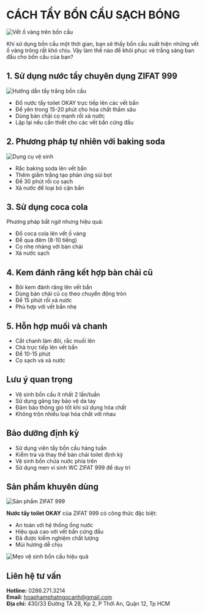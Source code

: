 # CÁCH TẨY BỒN CẦU SẠCH BÓNG

![Vết ố vàng trên bồn cầu](/blog-content-images/toilet-yellow-stains.jpg)

Khi sử dụng bồn cầu một thời gian, bạn sẽ thấy bồn cầu xuất hiện những vết ố vàng trông rất khó chịu. Vậy làm thế nào để khôi phục vẻ trắng sáng ban đầu cho bồn cầu của bạn?

## 1. Sử dụng nước tẩy chuyên dụng ZIFAT 999

![Hướng dẫn tẩy trắng bồn cầu](/blog-content-images/toilet-cleaning-guide.jpg)

- Đổ nước tẩy toilet OKAY trực tiếp lên các vết bẩn
- Để yên trong 15-20 phút cho hóa chất thấm sâu
- Dùng bàn chải cọ mạnh rồi xả nước
- Lặp lại nếu cần thiết cho các vết bẩn cứng đầu

## 2. Phương pháp tự nhiên với baking soda

![Dụng cụ vệ sinh](/blog-content-images/cleaning-supplies.jpg)

- Rắc baking soda lên vết bẩn
- Thêm giấm trắng tạo phản ứng sủi bọt
- Để 30 phút rồi cọ sạch
- Xả nước để loại bỏ cặn bẩn

## 3. Sử dụng coca cola

Phương pháp bất ngờ nhưng hiệu quả:

- Đổ coca cola lên vết ố vàng
- Để qua đêm (8-10 tiếng)
- Cọ nhẹ nhàng với bàn chải
- Xả nước sạch

## 4. Kem đánh răng kết hợp bàn chải cũ

- Bôi kem đánh răng lên vết bẩn
- Dùng bàn chải cũ cọ theo chuyển động tròn
- Để 15 phút rồi xả nước
- Phù hợp với vết bẩn nhẹ

## 5. Hỗn hợp muối và chanh

- Cắt chanh làm đôi, rắc muối lên
- Chà trực tiếp lên vết bẩn
- Để 10-15 phút
- Cọ sạch và xả nước

## Lưu ý quan trọng

- Vệ sinh bồn cầu ít nhất 2 lần/tuần
- Sử dụng găng tay bảo vệ da tay
- Đảm bảo thông gió tốt khi sử dụng hóa chất
- Không trộn nhiều loại hóa chất với nhau

## Bảo dưỡng định kỳ

- Sử dụng viên tẩy bồn cầu hàng tuần
- Kiểm tra và thay thế bàn chải toilet định kỳ
- Vệ sinh bồn chứa nước phía trên
- Sử dụng men vi sinh WC ZIFAT 999 để duy trì

## Sản phẩm khuyên dùng

![Sản phẩm ZIFAT 999](/blog-content-images/zifat-product.jpg)

**Nước tẩy toilet OKAY** của ZIFAT 999 có công thức đặc biệt:
- An toàn với hệ thống ống nước
- Hiệu quả cao với vết bẩn cứng đầu
- Đã được kiểm nghiệm chất lượng
- Mùi hương dễ chịu

![Mẹo vệ sinh bồn cầu hiệu quả](/blog-content-images/toilet-cleaning-tips.jpg)

## Liên hệ tư vấn

**Hotline:** 0286.271.3214  
**Email:** hoaphamphatngocanh@gmail.com  
**Địa chỉ:** 430/33 Đường TA 28, Kp 2, P Thới An, Quận 12, Tp HCM
